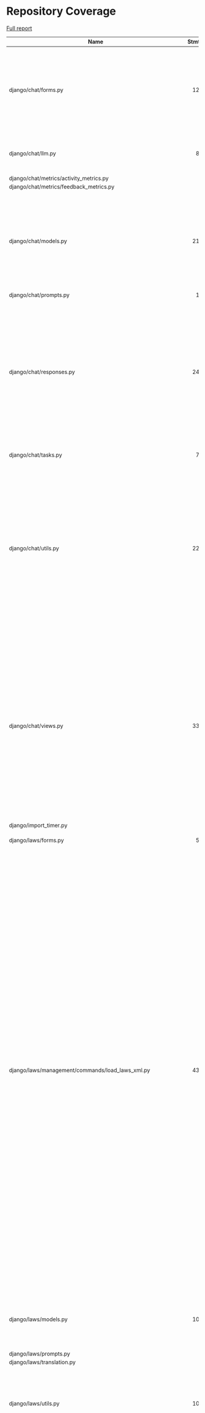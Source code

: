 # Repository Coverage

[Full report](https://htmlpreview.github.io/?https://github.com/justicecanada/otto/blob/python-coverage-comment-action-data/htmlcov/index.html)

| Name                                                                   |    Stmts |     Miss |   Cover |   Missing |
|----------------------------------------------------------------------- | -------: | -------: | ------: | --------: |
| django/chat/forms.py                                                   |      125 |       23 |     82% |35, 43, 77, 97-109, 113-118, 127, 142, 146-151, 160, 324, 326-328 |
| django/chat/llm.py                                                     |       85 |       14 |     84% |43, 62-64, 70-72, 90-96, 216, 240 |
| django/chat/metrics/activity\_metrics.py                               |        4 |        0 |    100% |           |
| django/chat/metrics/feedback\_metrics.py                               |        3 |        0 |    100% |           |
| django/chat/models.py                                                  |      210 |       21 |     90% |34, 81, 84-85, 100-101, 240-243, 248-254, 298, 360-361, 365-367, 412, 422 |
| django/chat/prompts.py                                                 |       10 |        0 |    100% |           |
| django/chat/responses.py                                               |      247 |       77 |     69% |61, 65, 101, 181, 227-294, 319-320, 325-343, 346-359, 426, 472-506, 512-516, 556-557, 575, 579, 620-621 |
| django/chat/tasks.py                                                   |       71 |       54 |     24% |22-30, 35-106 |
| django/chat/utils.py                                                   |      225 |       43 |     81% |41, 126, 137-138, 186, 201, 203-204, 216-227, 254-267, 296-299, 314-316, 331, 365, 367, 419-426, 434, 456-466, 473 |
| django/chat/views.py                                                   |      333 |       50 |     85% |79-81, 121-123, 126-128, 137, 159, 179-186, 190-191, 229, 237, 267, 276-280, 375, 395-414, 445-450, 497, 502, 524, 550, 565-566, 622-630 |
| django/import\_timer.py                                                |        6 |        6 |      0% |       1-8 |
| django/laws/forms.py                                                   |       54 |        6 |     89% |24-29, 38, 52-57, 66 |
| django/laws/management/commands/load\_laws\_xml.py                     |      434 |      120 |     72% |26, 30-59, 74, 85-87, 103-104, 114-118, 146, 175, 236, 254, 256, 258, 277, 280, 282, 297-298, 300-301, 398-401, 411-429, 455-459, 471, 497, 549-550, 591-593, 704-708, 726-727, 729, 737, 777, 779, 797-799, 829-831, 834-836, 844-846, 848-850, 852-854, 856-858, 905-907, 923-925, 943-949, 997-1008, 1013, 1022-1023, 1046-1052 |
| django/laws/models.py                                                  |      104 |       22 |     79% |42-46, 90, 115-118, 152, 156-164, 168-169 |
| django/laws/prompts.py                                                 |        2 |        0 |    100% |           |
| django/laws/translation.py                                             |        5 |        0 |    100% |           |
| django/laws/utils.py                                                   |      103 |       87 |     16% |16-18, 26-36, 41-47, 51-66, 70-86, 93-106, 110-165, 173-174 |
| django/laws/views.py                                                   |      210 |       95 |     55% |60-90, 96-189, 198-209, 217, 239, 280, 282, 287-289, 301, 305, 331, 339, 347, 363-381, 423-431 |
| django/librarian/forms.py                                              |       85 |       25 |     71% |82, 105-112, 187-198, 204-213 |
| django/librarian/metrics/activity\_metrics.py                          |        9 |        9 |      0% |      1-50 |
| django/librarian/models.py                                             |      285 |       66 |     77% |45-47, 115, 117, 125, 127, 129, 135, 144-145, 152-153, 159-161, 179, 183, 223, 276-278, 281-282, 360-369, 379-384, 388, 392-395, 405-406, 415-427, 430-437, 440, 456 |
| django/librarian/tasks.py                                              |       92 |       39 |     58% |34-58, 65, 75, 84-94, 97, 117, 137-139, 150-153 |
| django/librarian/translation.py                                        |        8 |        0 |    100% |           |
| django/librarian/utils/markdown\_splitter.py                           |      170 |       10 |     94% |65, 68-70, 81, 116, 128, 242, 252, 259 |
| django/librarian/utils/process\_engine.py                              |      269 |       43 |     84% |39, 42-44, 49, 114-130, 135, 137, 139, 154, 170-179, 240, 264, 280-282, 331-335, 341-345, 393-394, 428 |
| django/librarian/views.py                                              |      286 |      143 |     50% |67-112, 119-141, 143-147, 154, 157-160, 173-191, 195-198, 217-233, 246-255, 287-296, 311, 318-320, 326, 332, 340, 347, 355, 361, 366, 374, 399-404, 410-415, 421-423, 431-435, 444-448, 457-461, 492, 503-510, 517-518 |
| django/otto/celery.py                                                  |       16 |        1 |     94% |        59 |
| django/otto/context\_processors.py                                     |        3 |        0 |    100% |           |
| django/otto/forms.py                                                   |       57 |        4 |     93% |72, 74, 158-159 |
| django/otto/management/commands/delete\_empty\_chats.py                |       19 |        1 |     95% |        29 |
| django/otto/management/commands/delete\_old\_chats.py                  |       20 |        2 |     90% |    31, 35 |
| django/otto/management/commands/delete\_text\_extractor\_files.py      |       18 |        0 |    100% |           |
| django/otto/management/commands/reset\_app\_data.py                    |      124 |       20 |     84% |67-72, 90, 104-109, 129-134, 155-160, 174-175, 180-183, 198-203, 214 |
| django/otto/metrics/activity\_metrics.py                               |        2 |        0 |    100% |           |
| django/otto/metrics/feedback\_metrics.py                               |        3 |        0 |    100% |           |
| django/otto/models.py                                                  |      247 |       30 |     88% |26-28, 69-72, 101, 105-108, 143, 185, 201, 222, 229, 247, 308, 311, 347, 359, 365, 390, 394, 398, 402, 447-448, 462, 466, 470 |
| django/otto/rules.py                                                   |      121 |       18 |     85% |25, 42, 51, 89, 121, 149-153, 165, 167, 173, 178, 184, 188-189, 194 |
| django/otto/secure\_models.py                                          |      248 |       91 |     63% |21-22, 61, 86-100, 129-130, 135-136, 149-154, 183-224, 248, 268-269, 307, 337, 350, 359, 378, 393, 398, 403, 409-415, 418, 423, 437, 442, 447, 454-482, 485-486, 491-498, 501-502, 508-522, 536-537, 542-552, 557-558, 561-562 |
| django/otto/settings.py                                                |      150 |       22 |     85% |37-39, 49-50, 205-214, 278-279, 345-351, 380, 420, 477-478 |
| django/otto/tasks.py                                                   |       24 |       24 |      0% |      1-40 |
| django/otto/templatetags/filters.py                                    |       10 |        0 |    100% |           |
| django/otto/templatetags/tags.py                                       |       10 |        1 |     90% |        18 |
| django/otto/translation.py                                             |       17 |        0 |    100% |           |
| django/otto/utils/auth.py                                              |       34 |        6 |     82% |     15-29 |
| django/otto/utils/cache.py                                             |       91 |       44 |     52% |25-30, 44, 55-60, 63-72, 75-80, 87-94, 99, 102, 105-107, 110-112 |
| django/otto/utils/common.py                                            |       19 |        1 |     95% |        22 |
| django/otto/utils/decorators.py                                        |       60 |        4 |     93% |24-25, 65, 87 |
| django/otto/utils/logging.py                                           |       15 |        0 |    100% |           |
| django/otto/views.py                                                   |      329 |       76 |     77% |41, 46-60, 101, 111-122, 169, 226, 278-281, 297-298, 312, 322-325, 354-364, 376-381, 384, 393, 395-398, 400-401, 403-406, 428, 436, 445, 512, 514, 516, 532-538, 548, 550, 552, 557-577, 616, 625-634 |
| django/template\_wizard/metrics/template\_wizard\_activity\_metrics.py |        2 |        0 |    100% |           |
| django/template\_wizard/models.py                                      |        9 |        0 |    100% |           |
| django/template\_wizard/translation.py                                 |        0 |        0 |    100% |           |
| django/template\_wizard/views.py                                       |       69 |       17 |     75% |63-70, 96, 146-153, 165-200 |
| django/template\_wizard/wizards/canlii\_wizard/utils.py                |      398 |      357 |     10% |81-143, 148-163, 172-180, 184-235, 239-251, 256-273, 278-294, 298-303, 307-394, 399-660, 665-974, 979-1200 |
| django/template\_wizard/wizards/canlii\_wizard/views.py                |      128 |      100 |     22% |50, 54-99, 112-117, 132-156, 161-213, 225-253, 258-291, 296-304 |
| django/text\_extractor/models.py                                       |       13 |        1 |     92% |        23 |
| django/text\_extractor/utils.py                                        |      153 |       86 |     44% |49-72, 113-114, 132-287, 291-292 |
| django/text\_extractor/views.py                                        |      102 |       82 |     20% |31-34, 40-201, 205-218 |
|                                                              **TOTAL** | **5946** | **1941** | **67%** |           |


## Setup coverage badge

Below are examples of the badges you can use in your main branch `README` file.

### Direct image

[![Coverage badge](https://raw.githubusercontent.com/justicecanada/otto/python-coverage-comment-action-data/badge.svg)](https://htmlpreview.github.io/?https://github.com/justicecanada/otto/blob/python-coverage-comment-action-data/htmlcov/index.html)

This is the one to use if your repository is private or if you don't want to customize anything.

### [Shields.io](https://shields.io) Json Endpoint

[![Coverage badge](https://img.shields.io/endpoint?url=https://raw.githubusercontent.com/justicecanada/otto/python-coverage-comment-action-data/endpoint.json)](https://htmlpreview.github.io/?https://github.com/justicecanada/otto/blob/python-coverage-comment-action-data/htmlcov/index.html)

Using this one will allow you to [customize](https://shields.io/endpoint) the look of your badge.
It won't work with private repositories. It won't be refreshed more than once per five minutes.

### [Shields.io](https://shields.io) Dynamic Badge

[![Coverage badge](https://img.shields.io/badge/dynamic/json?color=brightgreen&label=coverage&query=%24.message&url=https%3A%2F%2Fraw.githubusercontent.com%2Fjusticecanada%2Fotto%2Fpython-coverage-comment-action-data%2Fendpoint.json)](https://htmlpreview.github.io/?https://github.com/justicecanada/otto/blob/python-coverage-comment-action-data/htmlcov/index.html)

This one will always be the same color. It won't work for private repos. I'm not even sure why we included it.

## What is that?

This branch is part of the
[python-coverage-comment-action](https://github.com/marketplace/actions/python-coverage-comment)
GitHub Action. All the files in this branch are automatically generated and may be
overwritten at any moment.